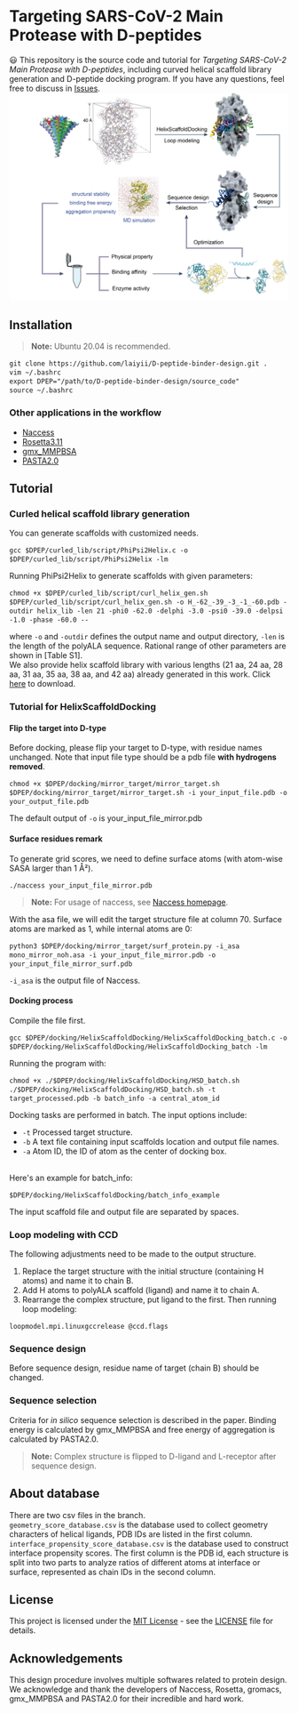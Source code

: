 # Targeting SARS-CoV-2 Main Protease with D-peptides
😃 This repository is the source code and tutorial for *Targeting SARS-CoV-2 Main Protease with D-peptides*, including curved helical scaffold library generation and D-peptide docking program. If you have any questions, feel free to discuss in [Issues](https://github.com/laiyii/D-peptide-binder-design/issues).<br>
![workflow](https://github.com/laiyii/D-peptide-binder-design/blob/main/Dpep_fig1.png)


## Installation
> **Note:** Ubuntu 20.04 is recommended.
```shell
git clone https://github.com/laiyii/D-peptide-binder-design.git .
vim ~/.bashrc
export DPEP="/path/to/D-peptide-binder-design/source_code"
source ~/.bashrc
```
### Other applications in the workflow
- [Naccess](http://www.bioinf.manchester.ac.uk/naccess/)
- [Rosetta3.11](https://downloads.rosettacommons.org/software/academic/)
- [gmx_MMPBSA](https://pubs.acs.org/doi/10.1021/acs.jctc.1c00645)
- [PASTA2.0](https://doi.org/10.1093/nar/gku399)

## Tutorial
### Curled helical scaffold library generation
You can generate scaffolds with customized needs.
```shell
gcc $DPEP/curled_lib/script/PhiPsi2Helix.c -o $DPEP/curled_lib/script/PhiPsi2Helix -lm
```
Running PhiPsi2Helix to generate scaffolds with given parameters:
```shell
chmod +x $DPEP/curled_lib/script/curl_helix_gen.sh
$DPEP/curled_lib/script/curl_helix_gen.sh -o H_-62_-39_-3_-1_-60.pdb -outdir helix_lib -len 21 -phi0 -62.0 -delphi -3.0 -psi0 -39.0 -delpsi -1.0 -phase -60.0 --
```
where `-o` and `-outdir` defines the output name and output directory, `-len` is the length of the polyALA sequence. Rational range of other parameters are shown in [Table S1].<br>
We also provide helix scaffold library with various lengths (21 aa, 24 aa, 28 aa, 31 aa, 35 aa, 38 aa, and 42 aa) already generated in this work. Click [here](https://1drv.ms/u/c/1838b20033e25fae/EcgmP7MWDtxGiOSvWAjSSzwBrgVcsVyyKKK8k4YAJU5nkg?e=Xm1Qxd) to download.

### Tutorial for HelixScaffoldDocking
#### Flip the target into D-type
Before docking, please flip your target to D-type, with residue names unchanged. Note that input file type should be a pdb file **with hydrogens removed**.
```shell
chmod +x $DPEP/docking/mirror_target/mirror_target.sh
$DPEP/docking/mirror_target/mirror_target.sh -i your_input_file.pdb -o your_output_file.pdb
```
The default output of `-o` is your_input_file_mirror.pdb
#### Surface residues remark
To generate grid scores, we need to define surface atoms (with atom-wise SASA larger than 1 Å²).
```shell
./naccess your_input_file_mirror.pdb
```
> **Note:** For usage of naccess, see [Naccess homepage](http://www.bioinf.manchester.ac.uk/naccess/).

With the asa file, we will edit the target structure file at column 70. Surface atoms are marked as 1, while internal atoms are 0: 
```shell
python3 $DPEP/docking/mirror_target/surf_protein.py -i_asa mono_mirror_noh.asa -i your_input_file_mirror.pdb -o your_input_file_mirror_surf.pdb
```
`-i_asa` is the output file of Naccess.

#### Docking process
Compile the file first.
```shell
gcc $DPEP/docking/HelixScaffoldDocking/HelixScaffoldDocking_batch.c -o $DPEP/docking/HelixScaffoldDocking/HelixScaffoldDocking_batch -lm
```
Running the program with:
```shell
chmod +x ./$DPEP/docking/HelixScaffoldDocking/HSD_batch.sh
./$DPEP/docking/HelixScaffoldDocking/HSD_batch.sh -t target_processed.pdb -b batch_info -a central_atom_id
```
Docking tasks are performed in batch. The input options include:<br>
- `-t` Processed target structure.
- `-b` A text file containing input scaffolds location and output file names.
- `-a` Atom ID, the ID of atom as the center of docking box.
<br>
Here's an example for batch_info:

```text
$DPEP/docking/HelixScaffoldDocking/batch_info_example
```

The input scaffold file and output file are separated by spaces.

### Loop modeling with CCD
The following adjustments need to be made to the output structure.
1. Replace the target structure with the initial structure (containing H atoms) and name it to chain B.
2. Add H atoms to polyALA scaffold (ligand) and name it to chain A.
3. Rearrange the complex structure, put ligand to the first.
Then running loop modeling:
```shell
loopmodel.mpi.linuxgccrelease @ccd.flags
```

### Sequence design
Before sequence design, residue name of target (chain B) should be changed.

### Sequence selection
Criteria for *in silico* sequence selection is described in the paper. Binding energy is calculated by gmx_MMPBSA and free energy of aggregation is calculated by PASTA2.0.<br>
> **Note:** Complex structure is flipped to D-ligand and L-receptor after sequence design.

## About database
There are two csv files in the branch. <br>
`geometry_score_database.csv` is the database used to collect geometry characters of helical ligands, PDB IDs are listed in the first column.<br>
`interface_propensity_score_database.csv` is the database used to construct interface propensity scores. The first column is the PDB id, each structure is split into two parts to analyze ratios of different atoms at interface or surface, represented as chain IDs in the second column.

## License

This project is licensed under the [MIT License](LICENSE) - see the [LICENSE](LICENSE) file for details.

## Acknowledgements
This design procedure involves multiple softwares related to protein design. We acknowledge and thank the developers of Naccess, Rosetta, gromacs, gmx_MMPBSA and PASTA2.0 for their incredible and hard work.

